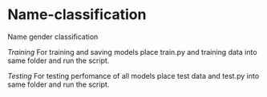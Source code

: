 # Name-classification
Name gender classification

*Training*
For training and saving models place train.py and training data into same folder and run the script.

*Testing*
For testing perfomance of all models place test data and test.py into same folder and run the script.

